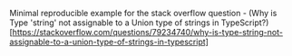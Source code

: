 Minimal reproducible example for the stack overflow question - (Why is Type 'string' not assignable to a Union type of strings in TypeScript?)[https://stackoverflow.com/questions/79234740/why-is-type-string-not-assignable-to-a-union-type-of-strings-in-typescript]
